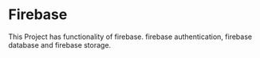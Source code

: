 # Firebase
This Project has functionality of firebase. firebase authentication, firebase database and firebase storage.
